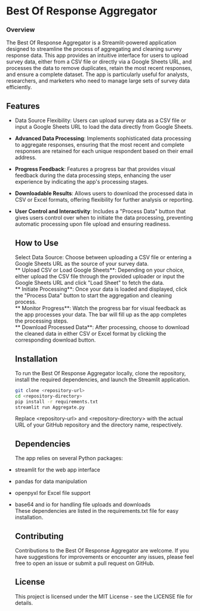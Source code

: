# Best Of Response Aggregator

### Overview
The Best Of Response Aggregator is a Streamlit-powered application
designed to streamline the process of aggregating and cleaning survey
response data. This app provides an intuitive interface for users to
upload survey data, either from a CSV file or directly via a Google
Sheets URL, and processes the data to remove duplicates, retain the most
recent responses, and ensure a complete dataset. The app is particularly
useful for analysts, researchers, and marketers who need to manage large
sets of survey data efficiently.  

## Features

- Data Source Flexibility: Users can upload survey data as a CSV file or
  input a Google Sheets URL to load the data directly from Google
  Sheets.

- **Advanced Data Processing**: Implements sophisticated data processing
  to aggregate responses, ensuring that the most recent and complete
  responses are retained for each unique respondent based on their email
  address.

- **Progress Feedback**: Features a progress bar that provides visual
  feedback during the data processing steps, enhancing the user
  experience by indicating the app's processing stages.

- **Downloadable Results**: Allows users to download the processed data
  in CSV or Excel formats, offering flexibility for further analysis or
  reporting.

- **User Control and Interactivity**: Includes a "Process Data" button
  that gives users control over when to initiate the data processing,
  preventing automatic processing upon file upload and ensuring
  readiness.  
  
  ## How to Use
  Select Data Source: Choose between uploading a CSV file or entering a
  Google Sheets URL as the source of your survey data.  
  ** Upload CSV or Load Google Sheets**: Depending on your choice,
  either upload the CSV file through the provided uploader or input the
  Google Sheets URL and click "Load Sheet" to fetch the data.  
  ** Initiate Processing**: Once your data is loaded and displayed,
  click the "Process Data" button to start the aggregation and cleaning
  process.  
  ** Monitor Progress**: Watch the progress bar for visual feedback as
  the app processes your data. The bar will fill up as the app completes
  the processing steps.  
  ** Download Processed Data**: After processing, choose to download the
  cleaned data in either CSV or Excel format by clicking the
  corresponding download button.  
  
  ## Installation
  To run the Best Of Response Aggregator locally, clone the repository,
  install the required dependencies, and launch the Streamlit
  application.  
  
  ```bash
  git clone <repository-url>
  cd <repository-directory>
  pip install -r requirements.txt
  streamlit run Aggregate.py
  ```
    
  Replace \<repository-url\> and \<repository-directory\> with the
  actual URL of your GitHub repository and the directory name,
  respectively.
  
  ## Dependencies
  The app relies on several Python packages:

<!-- -->

- streamlit for the web app interface

- pandas for data manipulation

- openpyxl for Excel file support

- base64 and io for handling file uploads and downloads  
  These dependencies are listed in the requirements.txt file for easy
  installation.  

  ## Contributing
  Contributions to the Best Of Response Aggregator are welcome. If you
  have suggestions for improvements or encounter any issues, please feel
  free to open an issue or submit a pull request on GitHub.  

  ## License
  This project is licensed under the MIT License - see the LICENSE file
  for details.
